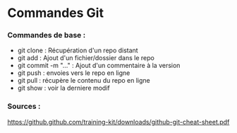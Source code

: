 # Commandes Git

### Commandes de base :

* git clone : Récupération d'un repo distant 
* git add : Ajout d'un fichier/dossier dans le repo
* git commit -m "..." :  Ajout d'un commentaire à la version
* git push :  envoies vers le repo en ligne
* git  pull :  récupère le contenu du repo en ligne
* git  show : voir la derniere modif

### Sources : 

https://github.github.com/training-kit/downloads/github-git-cheat-sheet.pdf
